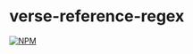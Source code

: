 # verse-reference-regex
[![NPM](https://nodei.co/npm/verse-reference-regex.png)](https://nodei.co/npm/verse-reference-regex/)
